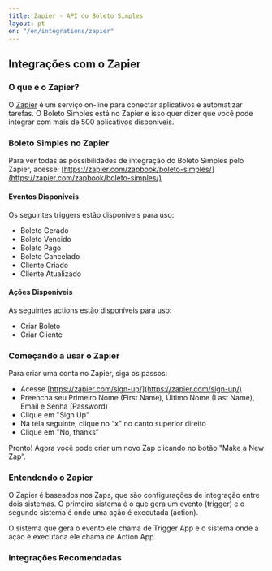 ```yaml
---
title: Zapier - API do Boleto Simples
layout: pt
en: "/en/integrations/zapier"
---
```


## Integrações com o Zapier

### O que é o Zapier?

O [Zapier](http://zapier.com) é um serviço on-line para conectar aplicativos e automatizar tarefas. O Boleto Simples está no Zapier e isso quer dizer que você pode integrar com mais de 500 aplicativos disponíveis.

### Boleto Simples no Zapier

Para ver todas as possibilidades de integração do Boleto Simples pelo Zapier, acesse:
[https://zapier.com/zapbook/boleto-simples/](https://zapier.com/zapbook/boleto-simples/)

#### Eventos Disponíveis

Os seguintes triggers estão disponíveis para uso:

* Boleto Gerado
* Boleto Vencido
* Boleto Pago
* Boleto Cancelado
* Cliente Criado
* Cliente Atualizado

#### Ações Disponíveis

As seguintes actions estão disponíveis para uso:

* Criar Boleto
* Criar Cliente

### Começando a usar o Zapier

Para criar uma conta no Zapier, siga os passos:

* Acesse [https://zapier.com/sign-up/](https://zapier.com/sign-up/)
* Preencha seu Primeiro Nome (First Name), Último Nome (Last Name), Email e Senha (Password)
* Clique em "Sign Up"
* Na tela seguinte, clique no “x" no canto superior direito
* Clique em "No, thanks”

Pronto! Agora você pode criar um novo Zap clicando no botão "Make a New Zap”.


### Entendendo o Zapier

O Zapier é baseados nos Zaps, que são configurações de integração entre dois sistemas. O primeiro sistema é o que gera um evento (trigger) e o segundo sistema é onde uma ação é executada (action).

O sistema que gera o evento ele chama de Trigger App e o sistema onde a ação é executada ele chama de Action App.

### Integrações Recomendadas

<script src="https://zapier.com/zapbook/embed/widget.js?services=boleto-simples&limit=20"></script>
